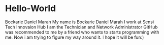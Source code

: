 # Hello-World
Bockarie Daniel Marah
My name is Bockarie Daniel Marah
I work at Sensi Tech Innovaion Hub
I am the Technician and Network Administrator 
GitHub was recommended to me by a friend who wants to starts programming with me.
Now i am trying to figure my way around it.
I hope it will be fun:)

